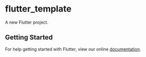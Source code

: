 # flutter_template

A new Flutter project.

## Getting Started

For help getting started with Flutter, view our online
[documentation](https://flutter.io/).
